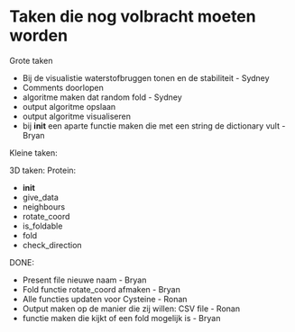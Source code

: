 # Taken die nog volbracht moeten worden

Grote taken


- Bij de visualistie waterstofbruggen tonen en de stabiliteit - Sydney
- Comments doorlopen
- algoritme maken dat random fold - Sydney
- output algoritme opslaan
- output algoritme visualiseren
- bij __init__ een aparte functie maken die met een string de dictionary vult - Bryan

Kleine taken:

3D taken:
Protein:
- __init__
- give_data
- neighbours
- rotate_coord
- is_foldable
- fold
- check_direction

DONE:
- Present file nieuwe naam - Bryan
- Fold functie rotate_coord afmaken - Bryan
- Alle functies updaten voor Cysteine - Ronan
- Output maken op de manier die zij willen: CSV file - Ronan
- functie maken die kijkt of een fold mogelijk is - Bryan